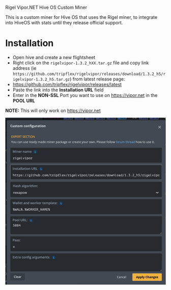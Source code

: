 Rigel Vipor.NET Hive OS Custom Miner

This is a custom miner for Hive OS that uses the Rigel miner, to integrate into HiveOS with stats until they release official support.

# Installation
- Open hive and create a new flightsheet
- Right click on the `rigelvipor-1.3.2_hXX.tar.gz` file and copy link address (ie `https://github.com/tripflex/rigelvipor/releases/download/1.3.2_h5/rigelvipor-1.3.2_h5.tar.gz`) from latest release page:
- https://github.com/tripflex/rigelvipor/releases/latest
- Paste the link into the **Installation URL** field
- Enter in the **NON-SSL** Port you want to use on https://vipor.net in the **POOL URL**

**NOTE:** This will only work on https://vipor.net

![Create a new flightsheet](hive_custom_miner.png)


